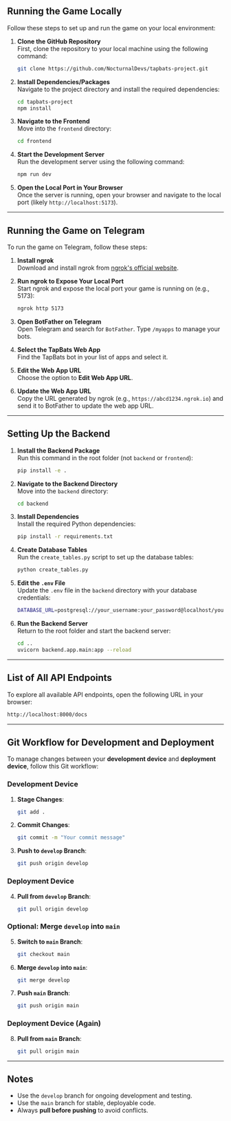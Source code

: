 ## Running the Game Locally

Follow these steps to set up and run the game on your local environment:

1. **Clone the GitHub Repository**  
   First, clone the repository to your local machine using the following command:  
   ```bash
   git clone https://github.com/NocturnalDevs/tapbats-project.git
   ```

2. **Install Dependencies/Packages**  
   Navigate to the project directory and install the required dependencies:  
   ```bash
   cd tapbats-project
   npm install
   ```

3. **Navigate to the Frontend**  
   Move into the `frontend` directory:  
   ```bash
   cd frontend
   ```

4. **Start the Development Server**  
   Run the development server using the following command:  
   ```bash
   npm run dev
   ```

5. **Open the Local Port in Your Browser**  
   Once the server is running, open your browser and navigate to the local port (likely `http://localhost:5173`).

---

## Running the Game on Telegram

To run the game on Telegram, follow these steps:

1. **Install ngrok**  
   Download and install ngrok from [ngrok's official website](https://ngrok.com/).

2. **Run ngrok to Expose Your Local Port**  
   Start ngrok and expose the local port your game is running on (e.g., 5173):  
   ```bash
   ngrok http 5173
   ```

3. **Open BotFather on Telegram**  
   Open Telegram and search for `BotFather`. Type `/myapps` to manage your bots.  

4. **Select the TapBats Web App**  
   Find the TapBats bot in your list of apps and select it.  

5. **Edit the Web App URL**  
   Choose the option to **Edit Web App URL**.

6. **Update the Web App URL**  
   Copy the URL generated by ngrok (e.g., `https://abcd1234.ngrok.io`) and send it to BotFather to update the web app URL.  

---

## Setting Up the Backend

1. **Install the Backend Package**  
   Run this command in the root folder (not `backend` or `frontend`):  
   ```bash
   pip install -e .
   ```

2. **Navigate to the Backend Directory**  
   Move into the `backend` directory:  
   ```bash
   cd backend
   ```

3. **Install Dependencies**  
   Install the required Python dependencies:  
   ```bash
   pip install -r requirements.txt
   ```

4. **Create Database Tables**  
   Run the `create_tables.py` script to set up the database tables:  
   ```bash
   python create_tables.py
   ```

5. **Edit the `.env` File**  
   Update the `.env` file in the `backend` directory with your database credentials:  
   ```bash
   DATABASE_URL=postgresql://your_username:your_password@localhost/your_database_name
   ```

6. **Run the Backend Server**  
   Return to the root folder and start the backend server:  
   ```bash
   cd ..
   uvicorn backend.app.main:app --reload
   ```

---

## List of All API Endpoints

To explore all available API endpoints, open the following URL in your browser:  
```bash
http://localhost:8000/docs
```

---

## Git Workflow for Development and Deployment

To manage changes between your **development device** and **deployment device**, follow this Git workflow:

### **Development Device**
1. **Stage Changes**:
   ```bash
   git add .
   ```

2. **Commit Changes**:
   ```bash
   git commit -m "Your commit message"
   ```

3. **Push to `develop` Branch**:
   ```bash
   git push origin develop
   ```

### **Deployment Device**
4. **Pull from `develop` Branch**:
   ```bash
   git pull origin develop
   ```

### **Optional: Merge `develop` into `main`**
5. **Switch to `main` Branch**:
   ```bash
   git checkout main
   ```

6. **Merge `develop` into `main`**:
   ```bash
   git merge develop
   ```

7. **Push `main` Branch**:
   ```bash
   git push origin main
   ```

### **Deployment Device (Again)**
8. **Pull from `main` Branch**:
   ```bash
   git pull origin main
   ```

---

## Notes
- Use the `develop` branch for ongoing development and testing.
- Use the `main` branch for stable, deployable code.
- Always **pull before pushing** to avoid conflicts.
